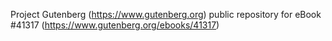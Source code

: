 Project Gutenberg (https://www.gutenberg.org) public repository for eBook #41317 (https://www.gutenberg.org/ebooks/41317)
